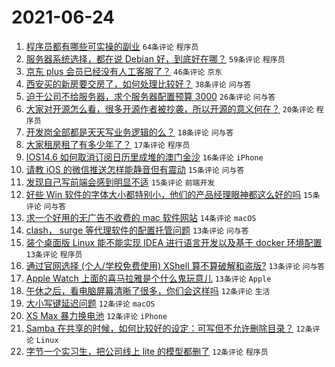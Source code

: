 # 2021-06-24

1. [程序员都有哪些可实操的副业](https://www.v2ex.com/t/785504) `64条评论` `程序员`
1. [服务器系统选择，都在说 Debian 好，到底好在哪？](https://www.v2ex.com/t/785459) `59条评论` `程序员`
1. [京东 plus 会员已经没有人工客服了？](https://www.v2ex.com/t/785483) `46条评论` `京东`
1. [西安买的新房要交房了，如何处理比较好？](https://www.v2ex.com/t/785492) `38条评论` `问与答`
1. [迫于公司不给服务器，求个服务器配置预算 3000](https://www.v2ex.com/t/785493) `26条评论` `问与答`
1. [大家对开源怎么看，很多开源作者被抄袭，所以开源的意义何在？](https://www.v2ex.com/t/785522) `20条评论` `程序员`
1. [开发岗全部都是天天写业务逻辑的么？](https://www.v2ex.com/t/785507) `18条评论` `问与答`
1. [大家租房租了有多少年了？](https://www.v2ex.com/t/785564) `17条评论` `程序员`
1. [IOS14.6 如何取消订阅日历里成堆的澳门金沙](https://www.v2ex.com/t/785485) `16条评论` `iPhone`
1. [请教 iOS 的微信推送怎样能静音但有震动](https://www.v2ex.com/t/785516) `15条评论` `问与答`
1. [发现自己写前端会感到明显不适](https://www.v2ex.com/t/785506) `15条评论` `前端开发`
1. [好些 Win 软件的字体大小都特别小，他们的产品经理眼神都这么好的吗](https://www.v2ex.com/t/785478) `15条评论` `问与答`
1. [求一个好用的无广告不收费的 mac 软件网站](https://www.v2ex.com/t/785495) `14条评论` `macOS`
1. [clash， surge 等代理软件的配置托管问题](https://www.v2ex.com/t/785575) `13条评论` `问与答`
1. [装个桌面版 Linux 能不能实现 IDEA 进行语言开发以及基于 docker 环境配置](https://www.v2ex.com/t/785541) `13条评论` `程序员`
1. [通过官网选择 (个人/学校免费使用) XShell 算不算破解和盗版?](https://www.v2ex.com/t/785449) `13条评论` `问与答`
1. [Apple Watch 上面的喜马拉雅是个什么鬼玩意儿](https://www.v2ex.com/t/785444) `13条评论` `Apple`
1. [午休之后，看电脑屏幕清晰了很多，你们会这样吗](https://www.v2ex.com/t/785531) `12条评论` `生活`
1. [大小写键延迟问题](https://www.v2ex.com/t/785518) `12条评论` `macOS`
1. [XS Max 暴力换电池](https://www.v2ex.com/t/785517) `12条评论` `iPhone`
1. [Samba 在共享的时候，如何比较好的设定：可写但不允许删除目录？](https://www.v2ex.com/t/785503) `12条评论` `Linux`
1. [字节一个实习生，把公司线上 lite 的模型都删了](https://www.v2ex.com/t/785501) `12条评论` `程序员`
